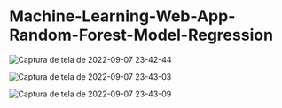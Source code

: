 # Machine-Learning-Web-App-Random-Forest-Model-Regression

![Captura de tela de 2022-09-07 23-42-44](https://user-images.githubusercontent.com/108759490/189022074-6825d656-f690-4ad7-bd17-5016d2aa97b3.png)

![Captura de tela de 2022-09-07 23-43-03](https://user-images.githubusercontent.com/108759490/189022129-008e1ac2-f893-48a0-a455-b04ec09b7fa4.png)

![Captura de tela de 2022-09-07 23-43-09](https://user-images.githubusercontent.com/108759490/189022106-d819dad5-6d56-4345-90f7-2a91973a55d6.png)

